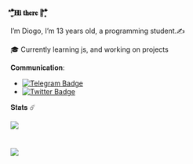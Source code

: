 #### _۪۪ۗۗۖ۫۫̉̑̐𝐇𝐢 𝐭𝐡𝐞𝐫𝐞 👋۪۪ۗۗۖ۫۫̉̑̐
<p>
<p>
I’m Diogo, I’m 13 years old, a programming student.✍️
<p>
🎓 Currently learning js, and working on projects
<p>

𝐂𝐨𝐦𝐦𝐮𝐧𝐢𝐜𝐚𝐭𝐢𝐨𝐧:
-  [![Telegram Badge](https://img.shields.io/badge/-Telegram-blue)](https://telegram.me/diogosouzaa)
⠀⠀⠀⠀⠀⠀⠀⠀
- [![Twitter Badge](https://img.shields.io/twitter/follow/diogs0uza?style=social)](https://twitter.com/diogs0uza)


𝐒𝐭𝐚𝐭𝐬 ☄️

![](https://komarev.com/ghpvc/?username=dsogo&color=green)
<h1>
<img src="https://github-readme-stats.vercel.app/api?username=dsogo&theme=dark&show_icons=true">
</h1>


